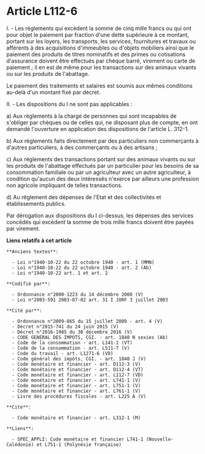 # Article L112-6

I. - Les règlements qui excèdent la somme de cinq mille francs ou qui ont pour objet le paiement par fraction d'une dette
supérieure à ce montant, portant sur les loyers, les transports, les services, fournitures et travaux ou afférents à des
acquisitions d'immeubles ou d'objets mobiliers ainsi que le paiement des produits de titres nominatifs et des primes ou
cotisations d'assurance doivent être effectués par chèque barré, virement ou carte de paiement ; il en est de même pour les
transactions sur des animaux vivants ou sur les produits de l'abattage.

Le paiement des traitements et salaires est soumis aux mêmes conditions au-delà d'un montant fixé par décret.

II. - Les dispositions du I ne sont pas applicables :

a) Aux règlements à la charge de personnes qui sont incapables de s'obliger par chèques ou de celles qui, ne disposant plus
de compte, en ont demandé l'ouverture en application des dispositions de l'article L. 312-1.

b) Aux règlements faits directement par des particuliers non commerçants à d'autres particuliers, à des commerçants ou à des
artisans ;

c) Aux règlements des transactions portant sur des animaux vivants ou sur les produits de l'abattage effectués par un
particulier pour les besoins de sa consommation familiale ou par un agriculteur avec un autre agriculteur, à condition
qu'aucun des deux intéressés n'exerce par ailleurs une profession non agricole impliquant de telles transactions.

d) Au règlement des dépenses de l'Etat et des collectivités et établissements publics.

Par dérogation aux dispositions du I ci-dessus, les dépenses des services concédés qui excèdent la somme de trois mille
francs doivent être payées par virement.

**Liens relatifs à cet article**

	**Anciens textes**:

	  - Loi n°1940-10-22 du 22 octobre 1940 - art. 1 (MMN)
	  - Loi n°1940-10-22 du 22 octobre 1940 - art. 2 (Ab)
	  - Loi n°1940-10-22 art. 1 et art. 2

	**Codifié par**:

	  - Ordonnance n°2000-1223 du 14 décembre 2000 (V)
	  - Loi n°2003-591 2003-07-02 art. 31 I JORF 3 juillet 2003

	**Cité par**:

	  - Ordonnance n°2009-865 du 15 juillet 2009 - art. 4 (V)
	  - Décret n°2015-741 du 24 juin 2015 (V)
	  - Décret n°2016-1985 du 30 décembre 2016 (V)
	  - CODE GENERAL DES IMPOTS, CGI. - art. 1840 N sexies (Ab)
	  - Code de la consommation - art. L141-1 (VT)
	  - Code de la consommation - art. L511-7 (V)
	  - Code du travail - art. L1271-6 (VD)
	  - Code général des impôts, CGI. - art. 1840 J (V)
	  - Code monétaire et financier - art. D112-3 (V)
	  - Code monétaire et financier - art. D112-4 (VT)
	  - Code monétaire et financier - art. L112-7 (VD)
	  - Code monétaire et financier - art. L741-1 (V)
	  - Code monétaire et financier - art. L751-1 (V)
	  - Code monétaire et financier - art. L761-1 (V)
	  - Livre des procédures fiscales - art. L225 A (V)

	**Cite**:

	  - Code monétaire et financier - art. L312-1 (M)

	**Liens**:

	  - SPEC_APPLI: Code monétaire et financier L741-1 (Nouvelle-Calédonie) et L751-1 (Polynésie française)

